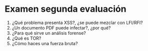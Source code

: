 # Examen segunda evaluación

1.	¿Qué problema presenta XSS?, ¿se puede mezclar con LFI/RFI?
2.	¿Un documento PDF puede infectar?, ¿por qué?
3.	¿Para qué sirve un análisis forense?
4.	¿Qué es TOR?
5.	¿Cómo haces una fuerza bruta?
